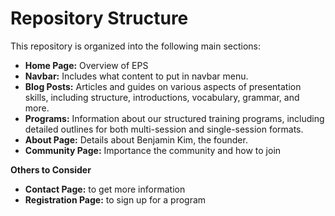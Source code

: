 # Repository Structure

This repository is organized into the following main sections:

- **Home Page:** Overview of EPS
- **Navbar:** Includes what content to put in navbar menu.
- **Blog Posts:** Articles and guides on various aspects of presentation skills, including structure, introductions, vocabulary, grammar, and more.
- **Programs:** Information about our structured training programs, including detailed outlines for both multi-session and single-session formats.
- **About Page:** Details about Benjamin Kim, the founder.
- **Community Page:** Importance the community and how to join

**Others to Consider**

- **Contact Page:** to get more information
- **Registration Page:** to sign up for a program



  
